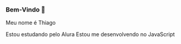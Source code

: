 ### Bem-Vindo 👋

Meu nome é Thiago

Estou estudando pelo Alura
Estou me desenvolvendo no JavaScript

